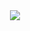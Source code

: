 <center><img src="https://capsule-render.vercel.app/api?type=waving&color=gradient&height=200&section=header&text=GoodFly Music&fontSize=80&fontAlignY=35&animation=twinkling&fontColor=gradient" /></center>

